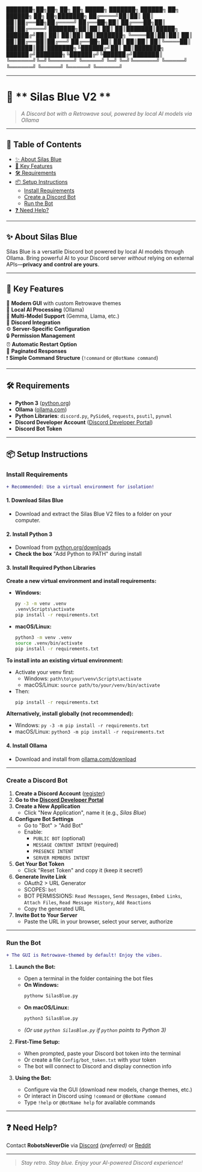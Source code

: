 ███████╗██╗██╗     ██╗   ██╗ █████╗ ███████╗    ██████╗ ██╗      ██████╗ ██╗   ██╗███████╗
██╔════╝██║██║     ██║   ██║██╔══██╗██╔════╝    ██╔══██╗██║     ██╔═══██╗██║   ██║██╔════╝
███████╗██║██║     ██║   ██║███████║█████╗      ██████╔╝██║     ██║   ██║██║   ██║███████╗
╚════██║██║██║     ██║   ██║██╔══██║██╔══╝      ██╔══██╗██║     ██║   ██║██║   ██║╚════██║
███████║██║███████╗╚██████╔╝██║  ██║███████╗    ██████╔╝███████╗╚██████╔╝╚██████╔╝███████║
╚══════╝╚═╝╚══════╝ ╚═════╝ ╚═╝  ╚═╝╚══════╝    ╚═════╝ ╚══════╝ ╚═════╝  ╚═════╝ ╚══════╝

---

# 🎸 ** Silas Blue V2 **

> _A Discord bot with a Retrowave soul, powered by local AI models via Ollama_

---

## 🌈 Table of Contents
- [✨ About Silas Blue](#-about-silas-blue)
- [🚀 Key Features](#-key-features)
- [🛠️ Requirements](#️-requirements)
- [📦 Setup Instructions](#-setup-instructions)
  - [Install Requirements](#install-requirements)
  - [Create a Discord Bot](#create-a-discord-bot)
  - [Run the Bot](#run-the-bot)
- [❓ Need Help?](#-need-help)

---

## ✨ About Silas Blue

Silas Blue is a versatile Discord bot powered by local AI models through Ollama. Bring powerful AI to your Discord server _without_ relying on external APIs—**privacy and control are yours**.

---

## 🚀 Key Features

🎨 **Modern GUI** with custom Retrowave themes  
🤖 **Local AI Processing** (Ollama)  
🔄 **Multi-Model Support** (Gemma, Llama, etc.)  
💬 **Discord Integration**  
⚙️ **Server-Specific Configuration**  
🔒 **Permission Management**  
⏰ **Automatic Restart Option**  
📄 **Paginated Responses**  
❗ **Simple Command Structure** (`!command` or `@BotName command`)

---

## 🛠️ Requirements

- **Python 3** ([python.org](https://www.python.org/downloads))
- **Ollama** ([ollama.com](https://ollama.com/download))
- **Python Libraries**: `discord.py`, `PySide6`, `requests`, `psutil`, `pynvml`
- **Discord Developer Account** ([Discord Developer Portal](https://discord.com/developers/applications))
- **Discord Bot Token**

---

## 📦 Setup Instructions

### Install Requirements

```diff
+ Recommended: Use a virtual environment for isolation!

```

#### 1. Download Silas Blue
- Download and extract the Silas Blue V2 files to a folder on your computer.

#### 2. Install Python 3
- Download from [python.org/downloads](https://www.python.org/downloads)
- **Check the box** "Add Python to PATH" during install

#### 3. Install Required Python Libraries

**Create a new virtual environment and install requirements:**

- **Windows:**
  ```sh
  py -3 -m venv .venv
  .venv\Scripts\activate
  pip install -r requirements.txt
  ```
- **macOS/Linux:**
  ```sh
  python3 -m venv .venv
  source .venv/bin/activate
  pip install -r requirements.txt
  ```

**To install into an existing virtual environment:**
- Activate your venv first:
  - Windows: `path\to\your\venv\Scripts\activate`
  - macOS/Linux: `source path/to/your/venv/bin/activate`
- Then:
  ```sh
  pip install -r requirements.txt
  ```

**Alternatively, install globally (not recommended):**
- Windows: `py -3 -m pip install -r requirements.txt`
- macOS/Linux: `python3 -m pip install -r requirements.txt`

#### 4. Install Ollama
- Download and install from [ollama.com/download](https://ollama.com/download)

---

### Create a Discord Bot

1. **Create a Discord Account** ([register](https://discord.com/register))
2. **Go to the [Discord Developer Portal](https://discord.com/developers/applications)**
3. **Create a New Application**
   - Click "New Application", name it (e.g., _Silas Blue_)
4. **Configure Bot Settings**
   - Go to "Bot" > "Add Bot"
   - Enable:
     - `PUBLIC BOT` (optional)
     - `MESSAGE CONTENT INTENT` (required)
     - `PRESENCE INTENT`
     - `SERVER MEMBERS INTENT`
5. **Get Your Bot Token**
   - Click "Reset Token" and copy it (keep it secret!)
6. **Generate Invite Link**
   - OAuth2 > URL Generator
   - SCOPES: `bot`
   - BOT PERMISSIONS: `Read Messages`, `Send Messages`, `Embed Links`, `Attach Files`, `Read Message History`, `Add Reactions`
   - Copy the generated URL
7. **Invite Bot to Your Server**
   - Paste the URL in your browser, select your server, authorize

---

### Run the Bot

```diff
+ The GUI is Retrowave-themed by default! Enjoy the vibes.
```

1. **Launch the Bot:**
   - Open a terminal in the folder containing the bot files
   - **On Windows:**
     ```sh
     pythonw SilasBlue.py
     ```
   - **On macOS/Linux:**
     ```sh
     python3 SilasBlue.py
     ```
   - _(Or use `python SilasBlue.py` if `python` points to Python 3)_

2. **First-Time Setup:**
   - When prompted, paste your Discord bot token into the terminal
   - Or create a file `Config/bot_token.txt` with your token
   - The bot will connect to Discord and display connection info

3. **Using the Bot:**
   - Configure via the GUI (download new models, change themes, etc.)
   - Or interact in Discord using `!command` or `@BotName command`
   - Type `!help` or `@BotName help` for available commands

---

## ❓ Need Help?

Contact **RobotsNeverDie** via [Discord](https://discord.com/users/296353246920835074) _(preferred)_ or [Reddit](https://www.reddit.com/user/Robots_Never_Die/)

---

> _Stay retro. Stay blue. Enjoy your AI-powered Discord experience!_
 